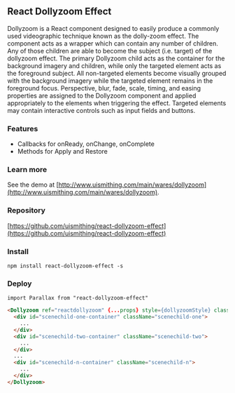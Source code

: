 ## React Dollyzoom Effect

Dollyzoom is a React component designed to easily produce a commonly used videographic technique known as the dolly-zoom effect. The component acts as a wrapper which can contain any number of children. Any of those children are able to become the subject (i.e. target) of the dollyzoom effect. The primary Dollyzoom child acts as the container for the background imagery and children, while only the targeted element acts as the foreground subject. All non-targeted elements become visually grouped with the background imagery while the targeted element remains in the foreground focus. Perspective, blur, fade, scale, timing, and easing properties are assigned to the Dollyzoom component and applied appropriately to the elements when triggering the effect. Targeted elements may contain interactive controls such as input fields and buttons.

### Features
  * Callbacks for onReady, onChange, onComplete
  * Methods for Apply and Restore

### Learn more
See the demo at [http://www.uismithing.com/main/wares/dollyzoom](http://www.uismithing.com/main/wares/dollyzoom).

### Repository
[https://github.com/uismithing/react-dollyzoom-effect](https://github.com/uismithing/react-dollyzoom-effect)

### Install
`npm install react-dollyzoom-effect -s`

### Deploy
`import Parallax from "react-dollyzoom-effect"`
```html
<Dollyzoom ref="reactdollyzoom" {...props} style={dollyzoomStyle} className="dollyzoom-example">
  <div id="scenechild-one-container" className="scenechild-one">
    ...
  </div>
  <div id="scenechild-two-container" className="scenechild-two">
    ...
  </div>
  ...
  <div id="scenechild-n-container" className="scenechild-n">
    ...
  </div>
</Dollyzoom>
```